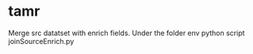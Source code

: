 # tamr
Merge src datatset with enrich fields.
Under the folder env python script joinSourceEnrich.py
